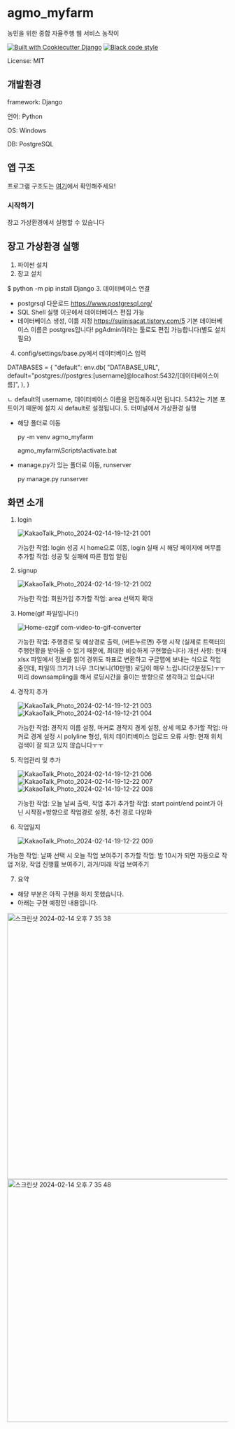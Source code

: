 # agmo_myfarm

농민을 위한 종합 자율주행 웹 서비스 농작이 

[![Built with Cookiecutter Django](https://img.shields.io/badge/built%20with-Cookiecutter%20Django-ff69b4.svg?logo=cookiecutter)](https://github.com/cookiecutter/cookiecutter-django/)
[![Black code style](https://img.shields.io/badge/code%20style-black-000000.svg)](https://github.com/ambv/black)

License: MIT

## 개발환경

framework: Django

언어: Python

OS: Windows

DB: PostgreSQL

## 앱 구조

프로그램 구조도는 [여기](./농작이_프로그램구조도.pdf)에서 확인해주세요!

### 시작하기

장고 가상환경에서 실행할 수 있습니다

## 장고 가상환경 실행

1. 파이썬 설치
2. 장고 설치
  
$ python -m pip install Django
3. 데이터베이스 연결
- postgrsql 다운로드
     https://www.postgresql.org/
- SQL Shell 실행
     이곳에서 데이터베이스 편집 가능
- 데이터베이스 생성, 이름 지정
     https://sujinisacat.tistory.com/5
     기본 데이터베이스 이름은 postgres입니다! pgAdmin이라는 툴로도 편집 가능합니다(별도 설치 필요)
4. config/settings/base.py에서 데이터베이스 입력

DATABASES = {
  "default": env.db(
    "DATABASE_URL",
    default="postgres://postgres:[username]@localhost:5432/[데이터베이스이름]",
    ),
  }
  
ㄴ default의 username, 데이터베이스 이름을 편집해주시면 됩니다. 5432는 기본 포트이기 때문에 설치 시 default로 설정됩니다.
5. 터미널에서 가상환경 실행
- 해당 폴더로 이동
  
     py -m venv agmo_myfarm

     agmo_myfarm\Scripts\activate.bat
  
- manage.py가 있는 폴더로 이동, runserver

  py manage.py runserver


## 화면 소개

1. login
   
   ![KakaoTalk_Photo_2024-02-14-19-12-21 001](https://github.com/susong22/myagmo/assets/65169271/467c4136-f00b-49aa-9858-bf00e10fe7fb)

   가능한 작업: login 성공 시 home으로 이동, login 실패 시 해당 페이지에 머무름
   추가할 작업: 성공 및 실패에 따른 팝업 알림

2. signup
   
   ![KakaoTalk_Photo_2024-02-14-19-12-21 002](https://github.com/susong22/myagmo/assets/65169271/72389b67-b7ac-4668-95d4-744deb18c6e6)

   가능한 작업: 회원가입
   추가할 작업: area 선택지 확대

3. Home(gif 파일입니다!)

   
   ![Home-ezgif com-video-to-gif-converter](https://github.com/susong22/myagmo/assets/65169271/33c34c75-9af5-44d2-8ec8-768a85d0c417)

   가능한 작업: 주행경로 및 예상경로 출력, (버튼누르면) 주행 시작 (실제로 트랙터의 주행현황을 받아올 수 없기 때문에, 최대한 비슷하게 구현했습니다)
   개선 사항: 현재 xlsx 파일에서 정보를 읽어 경위도 좌표로 변환하고 구글맵에 보내는 식으로 작업 중인데, 파일의 크기가 너무 크다보니(10만행) 로딩이 매우 느립니다(2분정도)ㅜㅜ 미리 downsampling을 해서 로딩시간을 줄이는 방향으로 생각하고 있습니다!

4. 경작지 추가

   
   ![KakaoTalk_Photo_2024-02-14-19-12-21 003](https://github.com/susong22/myagmo/assets/65169271/8606cac1-26fd-40e6-a857-981fc992f6fd)
   ![KakaoTalk_Photo_2024-02-14-19-12-21 004](https://github.com/susong22/myagmo/assets/65169271/38662e8e-b4f7-4044-897e-6ec720d866ed)

   가능한 작업: 경작지 이름 설정, 마커로 경작지 경계 설정, 상세 메모
   추가할 작업: 마커로 경계 설정 시 polyline 형성, 위치 데이터베이스 업로드
   오류 사항: 현재 위치 검색이 잘 되고 있지 않습니다ㅜㅜ

5. 작업관리 및 추가

    
   ![KakaoTalk_Photo_2024-02-14-19-12-21 006](https://github.com/susong22/myagmo/assets/65169271/d463930e-305a-40e2-9464-3499a40cda47)
   ![KakaoTalk_Photo_2024-02-14-19-12-22 007](https://github.com/susong22/myagmo/assets/65169271/63d685fa-187d-4d66-b0a2-865f9cc1b26d)
   ![KakaoTalk_Photo_2024-02-14-19-12-22 008](https://github.com/susong22/myagmo/assets/65169271/f4277320-bcb1-4293-a346-dc6c3852a6c2)

   가능한 작업: 오늘 날씨 출력, 작업 추가
   추가할 작업: start point/end point가 아닌 시작점+방향으로 작업경로 설정, 추천 경로 다양화

6. 작업일지

    
   ![KakaoTalk_Photo_2024-02-14-19-12-22 009](https://github.com/susong22/myagmo/assets/65169271/f8eec6a6-c279-4106-baf1-301e723ffb5d)

  가능한 작업: 날짜 선택 시 오늘 작업 보여주기
  추가할 작업: 밤 10시가 되면 자동으로 작업 저장, 작업 진행률 보여주기, 과거/미래 작업 보여주기
  

7. 요약

- 해당 부분은 아직 구현을 하지 못했습니다.
- 아래는 구현 예정인 내용입니다.


<img width="608" alt="스크린샷 2024-02-14 오후 7 35 38" src="https://github.com/susong22/myagmo/assets/65169271/f2008558-ff30-4c31-9593-196c4d1549e1">
<img width="555" alt="스크린샷 2024-02-14 오후 7 35 48" src="https://github.com/susong22/myagmo/assets/65169271/89adf983-fb9a-47db-b54f-5ab7b3b384f1">









